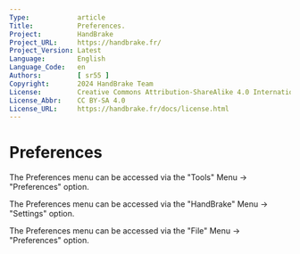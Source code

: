 ```yaml
---
Type:            article
Title:           Preferences.
Project:         HandBrake
Project_URL:     https://handbrake.fr/
Project_Version: Latest
Language:        English
Language_Code:   en
Authors:         [ sr55 ]
Copyright:       2024 HandBrake Team
License:         Creative Commons Attribution-ShareAlike 4.0 International
License_Abbr:    CC BY-SA 4.0
License_URL:     https://handbrake.fr/docs/license.html
---
```


Preferences
===================

<!-- .system-windows -->
The Preferences menu can be accessed via the "Tools" Menu -> "Preferences" option.
<!-- /.system-windows -->


<!-- .system-macos -->
The Preferences menu can be accessed via the "HandBrake" Menu -> "Settings" option.
<!-- /.system-macos -->


<!-- .system-linux -->
The Preferences menu can be accessed via the "File" Menu -> "Preferences" option.
<!-- /.system-linux -->
